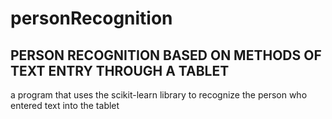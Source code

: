 # personRecognition
## PERSON RECOGNITION BASED ON METHODS OF TEXT ENTRY THROUGH A TABLET
a program that uses the scikit-learn library to recognize the person who entered text into the tablet
